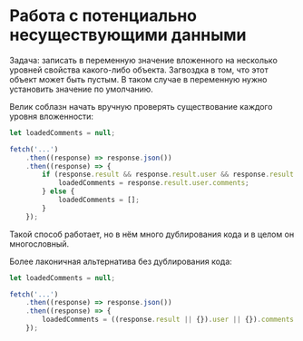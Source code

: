 # Работа с потенциально несуществующими данными

Задача: записать в переменную значение вложенного на несколько уровней свойства какого-либо объекта. Загвоздка в том, что этот объект может быть пустым. В таком
случае в переменную нужно установить значение по умолчанию.

Велик соблазн начать вручную проверять существование каждого уровня вложенности:

```javascript
let loadedComments = null;

fetch('...')
	.then((response) => response.json())
	.then((response) => {
		if (response.result && response.result.user && response.result.user.comments) {
			loadedComments = response.result.user.comments;
		} else {
			loadedComments = [];
		}
	});
```

Такой способ работает, но в нём много дублирования кода и в целом он многословный.

Более лаконичная альтернатива без дублирования кода:

```javascript
let loadedComments = null;

fetch('...')
	.then((response) => response.json())
	.then((response) => {
		loadedComments = ((response.result || {}).user || {}).comments || [];
	});
```
